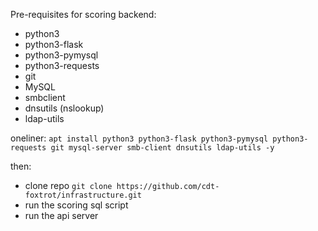Pre-requisites for scoring backend:
- python3
- python3-flask
- python3-pymysql
- python3-requests
- git
- MySQL
- smbclient
- dnsutils (nslookup)
- ldap-utils
  
oneliner:
`apt install python3 python3-flask python3-pymysql python3-requests git mysql-server smb-client dnsutils ldap-utils -y`

then:
- clone repo `git clone https://github.com/cdt-foxtrot/infrastructure.git`
- run the scoring sql script
- run the api server
